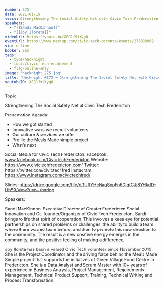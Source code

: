 ```yaml
---
number: 275
date: 2021-01-19
topic: Strengthening The Social Safety Net with Civic Tech Fredericton
speakers:
  - "[[Sandi MacKinnon]]"
  - "[[Joy Iloreta]]"
videoUrl: https://youtu.be/XEG1f9iXyg8
eventUrl: https://www.meetup.com/civic-tech-toronto/events/275308989
via: online
booker: Sam
tags:
  - type/hacknight
  - topic/civic-tech-enablement
  - flag/online-only
image: "hacknight_275.jpg"
title: 'Hacknight #275 – Strengthening The Social Safety Net with Civic Tech Fredericton'
youtubeID: XEG1f9iXyg8
---
```

Topic:

Strengthening The Social Safety Net at Civic Tech Fredericton

Presentation Agenda:
+ How we got started
+ Innovative ways we recruit volunteers
+ Our culture & services we offer
+ Profile the Meals Made simple project
+ What’s next

Social Media for Civic Tech Fredericton:
Facebook: www.facebook.com/CivicTechFredericton
Website: https://www.civictechfredericton.com/
Twitter: https://twitter.com/civictechfred
Instagram: https://www.instagram.com/civictechfred/

Slides: https://drive.google.com/file/d/1URYHcNaqSxpFn6GIqtCJj8YHkdD-Uh59/view?usp=sharing

Speakers:

Sandi MacKinnon, Executive Director of Greater Fredericton Social Innovation and Co-founder/Organizer of Civic Tech Fredericton. Sandi brings to life that spirit of cooperation. This involves a keen eye for potential partnerships on shared problems or challenges, the ability to build a team where there was no team before, and then to promote this new direction to the community. The result is a new creative energy emerges in the community, and the positive feeling of making a difference.

Joy Iloreta has been a valued Civic Tech volunteer since November 2019. She is the Project Coordinator and the driving force behind the Meals Made Simple project that supports the initiatives of Green Village Food Centre in Fredericton. She is a Data Analyst and Scrum Master with 10+ years of experience in Business Analysis, Project Management, Requirements Management, Technical Product Support, Training, Technical Writing and Process Transformation.
